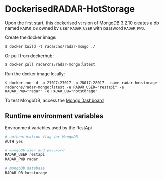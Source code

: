 # DockerisedRADAR-HotStorage

Upon the first start, this dockerised version of MongoDB 3.2.10 creates a db named `RADAR_DB` owned by user `RADAR_USER` with password `RADAR_PWD`.

Create the docker image:
```
$ docker build -t radarcns/radar-mongo ./
```

Or pull from dockerhub:
```
$ docker pull radarcns/radar-mongo:latest 
```

Run the docker image locally:
```
$ docker run -d -p 27017:27017 -p 28017:28017 --name radar-hotstorage radarcns/radar-mongo:latest -e RADAR_USER="restapi" -e RADAR_PWD="radar" -e RADAR_DB="hotstorage"
```

To test MongoDB, access the [Mongo Dashboard](http://localhost:28017)

## Runtime environment variables  

Environment variables used by the RestApi

```bash
# authentication flag for MongoDB
AUTH yes

# mongoDb user and password
RADAR_USER restapi
RADAR_PWD radar

# mongoDb database
RADAR_DB hotstorage
```